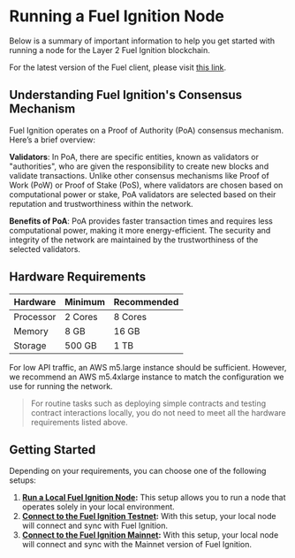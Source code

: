 # Running a Fuel Ignition Node

Below is a summary of important information to help you get started with running a node for the Layer 2 Fuel Ignition blockchain.

For the latest version of the Fuel client, please visit [this link](https://github.com/FuelLabs/fuel-core).

## Understanding Fuel Ignition's Consensus Mechanism

Fuel Ignition operates on a Proof of Authority (PoA) consensus mechanism. Here’s a brief overview:

**Validators**: In PoA, there are specific entities, known as validators or "authorities", who are given the responsibility to create new blocks and validate transactions. Unlike other consensus mechanisms like Proof of Work (PoW) or Proof of Stake (PoS), where validators are chosen based on computational power or stake, PoA validators are selected based on their reputation and trustworthiness within the network.

**Benefits of PoA**: PoA provides faster transaction times and requires less computational power, making it more energy-efficient. The security and integrity of the network are maintained by the trustworthiness of the selected validators.

## Hardware Requirements

|  Hardware  | Minimum  | Recommended |
|------------|----------|-------------|
|  Processor |  2 Cores |  8 Cores    |
|  Memory    |  8 GB    |  16 GB      |
|  Storage   |  500 GB  |  1 TB       |

For low API traffic, an AWS m5.large instance should be sufficient. However, we recommend an AWS m5.4xlarge instance to match the configuration we use for running the network.

> For routine tasks such as deploying simple contracts and testing contract interactions locally, you do not need to meet all the hardware requirements listed above.

## Getting Started

Depending on your requirements, you can choose one of the following setups:

1. **[Run a Local Fuel Ignition Node](./local-node.md):** This setup allows you to run a node that operates solely in your local environment.
2. **[Connect to the Fuel Ignition Testnet](./testnet-node.md):** With this setup, your local node will connect and sync with Fuel Ignition.
3. **[Connect to the Fuel Ignition Mainnet](./mainnet-node.md):** With this setup, your local node will connect and sync with the Mainnet version of Fuel Ignition.
